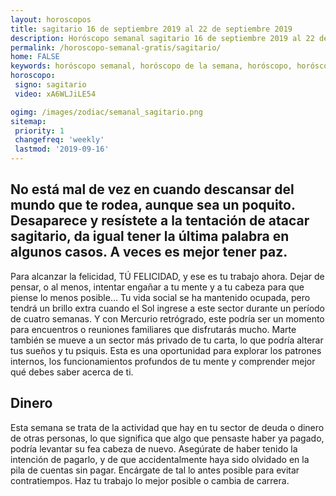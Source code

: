 ```yaml
---
layout: horoscopos
title: sagitario 16 de septiembre 2019 al 22 de septiembre 2019 
description: Horóscopo semanal sagitario 16 de septiembre 2019 al 22 de septiembre 2019. No está mal de vez en cuando descansar del mundo que te rodea, aunque sea un poquito. Desaparece y resístete a la tentación de atacar sagitario, da igual tener la última palabra en algunos casos. A veces es mejor tener paz.
permalink: /horoscopo-semanal-gratis/sagitario/
home: FALSE
keywords: horóscopo semanal, horóscopo de la semana, horóscopo, horóscopo gratis,horóscopos, horóscopo esperanza gracia, horoscopos sagitario la semana, horóscopos gratis, Tarot, Astrologia, Zodíaco, sagitario, horoscopo gratis, semanal
horoscopo:
 signo: sagitario
 video: xA6WLJiLE54

ogimg: /images/zodiac/semanal_sagitario.png
sitemap:
 priority: 1
 changefreq: 'weekly'
 lastmod: '2019-09-16'
---
```




## No está mal de vez en cuando descansar del mundo que te rodea, aunque sea un poquito. Desaparece y resístete a la tentación de atacar sagitario, da igual tener la última palabra en algunos casos. A veces es mejor tener paz.

Para alcanzar la felicidad, TÚ FELICIDAD, 
y ese es tu trabajo ahora. Dejar de pensar, o al menos, intentar engañar a tu mente y a tu cabeza para que piense lo menos posible…
Tu vida social se ha mantenido ocupada, pero tendrá un brillo extra cuando el Sol ingrese a este sector durante un período de cuatro semanas. Y con Mercurio retrógrado, este podría ser un momento para encuentros o reuniones familiares que disfrutarás mucho. Marte también se mueve a un sector más privado de tu carta, lo que podría alterar tus sueños y tu psiquis. Esta es una oportunidad para explorar los patrones internos,  los funcionamientos profundos de tu mente y comprender mejor qué debes saber acerca de ti.

## Dinero

Esta semana se trata de la actividad que hay en tu sector de deuda o dinero de otras personas, lo que significa que algo que pensaste haber ya pagado, podría levantar su fea cabeza de nuevo. Asegúrate de haber tenido la intención de pagarlo, y de que accidentalmente haya sido olvidado en la pila de cuentas sin pagar. Encárgate de tal lo antes posible para evitar contratiempos. Haz tu trabajo lo mejor posible o cambia de carrera.